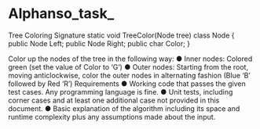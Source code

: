 # Alphanso_task_
Tree Coloring
Signature
static void TreeColor(Node tree)
class Node
{
public Node Left;
public Node Right;
public char Color;
}

Color up the nodes of the tree in the following way:
● Inner nodes: Colored green (set the value of Color to ‘G’)
● Outer nodes: Starting from the root, moving anticlockwise, color the outer nodes in
alternating fashion (Blue ‘B’ followed by Red ‘R’)
Requirements
● Working code that passes the given test cases. Any programming language is fine.
● Unit tests, including corner cases and at least one additional case not provided in this
document.
● Basic explanation of the algorithm including its space and runtime complexity plus any
assumptions made about the input.
